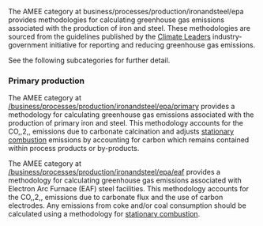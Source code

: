 The AMEE category at business/processes/production/ironandsteel/epa
provides methodologies for calculating greenhouse gas emissions
associated with the production of iron and steel. These methodologies
are sourced from the guidelines published by the [Climate
Leaders](http://www.epa.gov/climateleaders/documents/resources/ironsteel.pdf)
industry-government initiative for reporting and reducing greenhouse gas
emissions.

See the following subcategories for further detail.

### Primary production

The AMEE category at
[/business/processes/production/ironandsteel/epa/primary](EPA_primary_iron_and_steel_production)
provides a methodology for calculating greenhouse gas emissions
associated with the production of primary iron and steel. This
methodology accounts for the CO,,2,, emissions due to carbonate
calcination and adjusts [stationary
combustion](EPA_stationary_combustion) emissions by accounting for
carbon which remains contained within process products or by-products.

The AMEE category at
[/business/processes/production/ironandsteel/epa/eaf](EPA_EAF_iron_and_steel_production)
provides a methodology for calculating greenhouse gas emissions
associated with Electron Arc Furnace (EAF) steel facilities. This
methodology accounts for the CO,,2,, emissions due to carbonate flux and
the use of carbon electrodes. Any emissions from coke and/or coal
consumption should be calculated using a methodology for [stationary
combustion](EPA_stationary_combustion).
